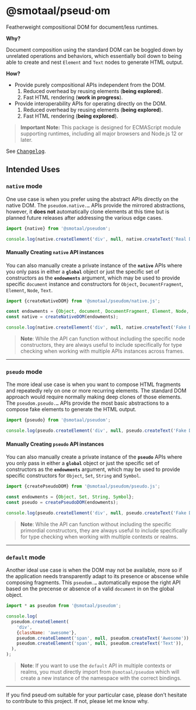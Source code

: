 # @smotaal/pseud·om

Featherweight compositional DOM for document/less runtimes.

**Why?**

Document composition using the standard DOM can be boggled down by unrelated operations and behaviors, which essentially boil down to being able to create and nest `Element` and `Text` nodes to generate HTML output.

**How?**

- Provide purely compositional APIs independent from the DOM.
  1. Reduced overhead by reusing elements (**being explored**).
  2. Fast HTML rendering (**work in progress**).
- Provide interoperability APIs for operating directly on the DOM.
  1. Reduced overhead by reusing elements (**being explored**).
  2. Fast HTML rendering (**being explored**).

> **Important Note:** This package is designed for ECMAScript module supporting runtimes, including all major browsers and Node.js 12 or later.

See [<samp>Changelog</samp>][changelog].

## Intended Uses

### **`native`** mode

One use case is when you prefer using the abstract APIs directly on the native DOM. The `pseudom.native.…` APIs provide the mirrored abstractions, however, it **does not** automatically clone elements at this time but is planned future releases after addressing the various edge cases.

```js
import {native} from '@smotaal/pseudom';

console.log(native.createElement('div', null, native.createText('Real DIV')));
```

#### Manually Creating `native` API instances

You can also manually create a private instance of the **`native`** APIs where you only pass in either a **`global`** object or just the specific set of constructors as the **`endowments`** argument, which may be used to provide specific `document` instance and constructors for `Object`, `DocumentFragment`, `Element`, `Node`, `Text`.

```js
import {createNativeDOM} from '@smotaal/pseudom/native.js';

const endowments = {Object, document, DocumentFragment, Element, Node, Text};
const native = createNativeDOM(endowments);

console.log(native.createElement('div', null, native.createText('Fake DIV')));
```

> **Note**: While the API can function without including the specific node constructors, they are always useful to include specifically for type checking when working with multiple APIs instances across frames.

---

### **`pseudo`** mode

The more ideal use case is when you want to compose HTML fragments and repeatedly rely on one or more recurring elements. The standard DOM approach would require normally making deep clones of those elements. The `pseudom.pseudo.…` APIs provide the most basic abstractions to a compose fake elements to generate the HTML output.

```js
import {pseudo} from '@smotaal/pseudom';

console.log(pseudo.createElement('div', null, pseudo.createText('Fake DIV')));
```

#### Manually Creating `pseudo` API instances

You can also manually create a private instance of the **`pseudo`** APIs where you only pass in either a **`global`** object or just the specific set of constructors as the **`endowments`** argument, which may be used to provide specific constructors for `Object`, `Set`, `String` and `Symbol`.

```js
import {createPseudoDOM} from '@smotaal/pseudom/pseudo.js';

const endowments = {Object, Set, String, Symbol};
const pseudo = createPseudoDOM(endowments);

console.log(pseudo.createElement('div', null, pseudo.createText('Fake DIV')));
```

> **Note**: While the API can function without including the specific primordial constructors, they are always useful to include specifically for type checking when working with multiple contexts or realms.

---

### **`default`** mode

Another ideal use case is when the DOM may not be available, more so if the application needs transparently adapt to its presence or abscense while composing fragments. This `pseudom.…` automatically expose the right API based on the precense or absence of a valid `document` in on the global object.

```js
import * as pseudom from '@smotaal/pseudom';

console.log(
  pseudom.createElement(
    'div',
    {className: 'awesome'},
    pseudom.createElement('span', null, pseudom.createText('Awesome')),
    pseudom.createElement('span', null, pseudom.createText('Text')),
  ),
);
```

> **Note**: If you want to use the `default` API in multiple contexts or realms, you must directly import from `@smotaal/pseudom` which will create a new instance of the namespace with the correct bindings.

---

If you find pseud·om suitable for your particular case, please don't hesitate to contribute to this project. If not, please let me know why.

[package:repository]: https://github.com/SMotaal/markup/tree/master/packages/pseudom
[changelog]: ./CHANGELOG.md
